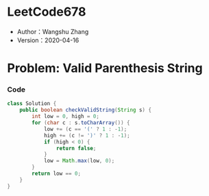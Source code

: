 # LeetCode678

* Author：Wangshu Zhang
* Version：2020-04-16

# Problem: Valid Parenthesis String

### Code
```Java
class Solution {
    public boolean checkValidString(String s) {
        int low = 0, high = 0;
        for (char c : s.toCharArray()) {
            low += (c == '(' ? 1 : -1);
            high += (c != ')' ? 1 : -1);
            if (high < 0) {
                return false;
            }
            low = Math.max(low, 0);
        }
        return low == 0;
    }
}
```
